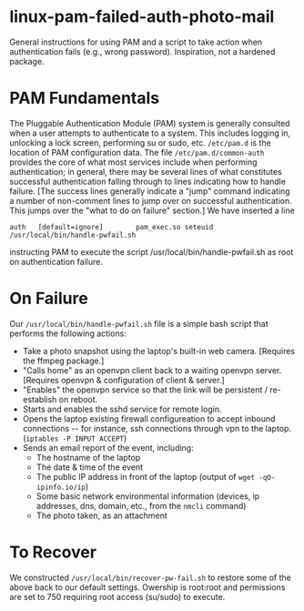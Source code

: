 # linux-pam-failed-auth-photo-mail
General instructions for using PAM and a script to take action when authentication fails (e.g., wrong password). Inspiration, not a hardened package.

# PAM Fundamentals
The Pluggable Authentication Module (PAM) system is generally consulted when a user attempts to authenticate to a system. This includes logging in, unlocking a lock screen, performing su or sudo, etc. `/etc/pam.d` is the location of PAM configuration data. The file `/etc/pam.d/common-auth` provides the core of what most services include when performing authentication; in general, there may be several lines of what constitutes successful authentication falling through to lines indicating how to handle failure. [The success lines generally indicate a "jump" command indicating a number of non-comment lines to jump over on successful authentication. This jumps over the "what to do on failure" section.]  We have inserted a line 

`auth	[default=ignore]		pam_exec.so seteuid /usr/local/bin/handle-pwfail.sh`

instructing PAM to execute the script /usr/local/bin/handle-pwfail.sh as root on authentication failure.

# On Failure
Our `/usr/local/bin/handle-pwfail.sh` file is a simple bash script that performs the following actions:
* Take a photo snapshot using the laptop's built-in web camera. [Requires the ffmpeg package.]
* "Calls home" as an openvpn client back to a waiting openvpn server. [Requires openvpn & configuration of client & server.]
* "Enables" the openvpn service so that the link will be persistent / re-establish on reboot.
* Starts and enables the sshd service for remote login.
* Opens the laptop existing firewall configureation to accept inbound connections -- for instance, ssh connections through vpn to the laptop. (`iptables -P INPUT ACCEPT`)
* Sends an email report of the event, including:
  * The hostname of the laptop
  * The date & time of the event
  * The public IP address in front of the laptop (output of `wget -qO- ipinfo.io/ip`)
  * Some basic network environmental information (devices, ip addresses, dns, domain, etc., from the `nmcli` command)
  * The photo taken, as an attachment

# To Recover
We constructed `/usr/local/bin/recover-pw-fail.sh` to restore some of the above back to our default settings. Owership is root:root and permissions are set to 750 requiring root access (su/sudo) to execute.
